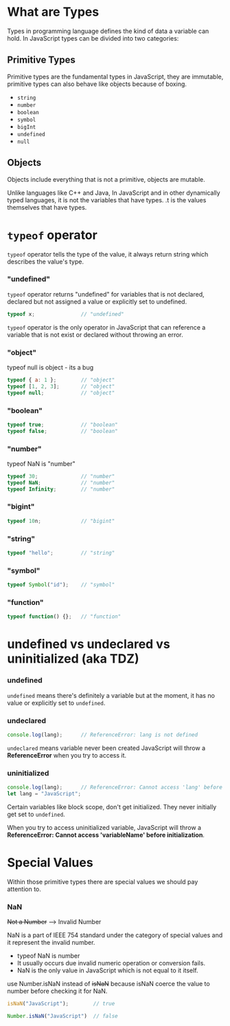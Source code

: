 # What are Types

Types in programming language defines the kind of data a variable can hold. In JavaScript types can be divided into two categories:

## Primitive Types

Primitive types are the fundamental types in JavaScript, they are immutable, primitive types can also behave like objects because of boxing.

- `string`
- `number`
- `boolean`
- `symbol`
- `bigInt`
- `undefined`
- `null`

## Objects

Objects include everything that is not a primitive, objects are mutable.

Unlike languages like C++ and Java, In JavaScript and in other dynamically typed languages, it is not the variables that have types. .t is the values themselves that have types.

# `typeof` operator

`typeof` operator tells the type of the value, it always return string which describes the value's type.

### "undefined"

`typeof` operator returns "undefined" for variables that is not declared, declared but not assigned a value or explicitly set to undefined.

<!-- prettier-ignore -->
```js
typeof x;               // "undefined"
```

`typeof` operator is the only operator in JavaScript that can reference a variable that is not exist or declared without throwing an error.

### "object"

typeof null is object - its a bug

<!-- prettier-ignore -->
```js
typeof { a: 1 };        // "object"
typeof [1, 2, 3];       // "object"
typeof null;            // "object"
```

### "boolean"

<!-- prettier-ignore -->
```js
typeof true;            // "boolean"
typeof false;           // "boolean"
```

### "number"

typeof NaN is "number"

<!-- prettier-ignore -->
```js
typeof 30;              // "number"
typeof NaN;             // "number"
typeof Infinity;        // "number"
```

### "bigint"

<!-- prettier-ignore -->
```js
typeof 10n;             // "bigint"
```

### "string"

<!-- prettier-ignore -->
```js
typeof "hello";         // "string"
```

### "symbol"

<!-- prettier-ignore -->
```js
typeof Symbol("id");    // "symbol"
```

### "function"

<!-- prettier-ignore -->
```js
typeof function() {};   // "function"
```

# undefined vs undeclared vs uninitialized (aka TDZ)

### undefined

`undefined` means there's definitely a variable but at the moment, it has no value or explicitly set to `undefined`.

### undeclared

<!-- prettier-ignore -->
```js
console.log(lang);      // ReferenceError: lang is not defined
```

`undeclared` means variable never been created JavaScript will throw a **ReferenceError** when you try to access it.

### uninitialized

<!-- prettier-ignore -->
```js
console.log(lang);      // ReferenceError: Cannot access 'lang' before initialization
let lang = "JavaScript";
```

Certain variables like block scope, don't get initialized. They never initially get set to `undefined`.

When you try to access uninitialized variable, JavaScript will throw a **ReferenceError: Cannot access 'variableName' before initialization**.

# Special Values

Within those primitive types there are special values we should pay attention to.

### NaN

~~Not a Number~~ --> Invalid Number

NaN is a part of IEEE 754 standard under the category of special values and it represent the invalid number.

- typeof NaN is number
- It usually occurs due invalid numeric operation or conversion fails.
- NaN is the only value in JavaScript which is not equal to it itself.

use Number.isNaN instead of ~~isNaN~~ because isNaN coerce the value to number before checking it for NaN.

<!-- prettier-ignore -->
```js
isNaN("JavaScript");        // true
```

<!-- prettier-ignore -->
```js
Number.isNaN("JavaScript")  // false
```
